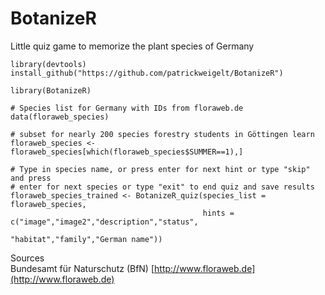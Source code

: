 # BotanizeR
Little quiz game to memorize the plant species of Germany

```
library(devtools)
install_github("https://github.com/patrickweigelt/BotanizeR")

library(BotanizeR)

# Species list for Germany with IDs from floraweb.de
data(floraweb_species)

# subset for nearly 200 species forestry students in Göttingen learn
floraweb_species <- floraweb_species[which(floraweb_species$SUMMER==1),]

# Type in species name, or press enter for next hint or type "skip" and press 
# enter for next species or type "exit" to end quiz and save results
floraweb_species_trained <- BotanizeR_quiz(species_list = floraweb_species, 
                                           hints = c("image","image2","description","status",
                                                     "habitat","family","German name"))
```

Sources  
Bundesamt für Naturschutz (BfN) [http://www.floraweb.de](http://www.floraweb.de)  